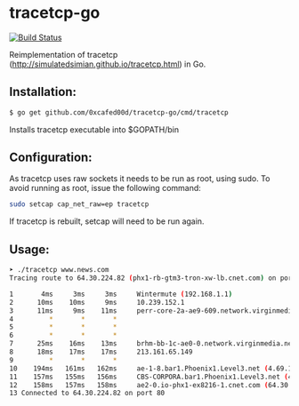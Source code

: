 # tracetcp-go 
[![Build Status](https://travis-ci.org/0xcafed00d/tracetcp-go.svg?branch=master)](https://travis-ci.org/0xcafed00d/tracetcp-go)

Reimplementation of tracetcp (http://simulatedsimian.github.io/tracetcp.html) in Go.

## Installation:
```bash
$ go get github.com/0xcafed00d/tracetcp-go/cmd/tracetcp
```
Installs tracetcp executable into $GOPATH/bin


## Configuration:
As tracetcp uses raw sockets it needs to be run as root, using sudo. 
To avoid running as root, issue the following command: 

```bash
sudo setcap cap_net_raw=ep tracetcp 
```

If tracetcp is rebuilt, setcap will need to be run again. 

## Usage:
```bash
➤ ./tracetcp www.news.com
Tracing route to 64.30.224.82 (phx1-rb-gtm3-tron-xw-lb.cnet.com) on port 80 over a maximum of 30 hops:

1       4ms     3ms     3ms     Wintermute (192.168.1.1)
2      10ms    10ms     9ms     10.239.152.1
3      11ms     9ms    11ms     perr-core-2a-ae9-609.network.virginmedia.net (62.252.175.129)
4         *       *       *
5         *       *       *
6         *       *       *
7      25ms    16ms    13ms     brhm-bb-1c-ae0-0.network.virginmedia.net (62.254.42.110)
8      18ms    17ms    17ms     213.161.65.149
9         *       *       *
10    194ms   161ms   162ms     ae-1-8.bar1.Phoenix1.Level3.net (4.69.133.29)
11    157ms   155ms   156ms     CBS-CORPORA.bar1.Phoenix1.Level3.net (4.53.106.166)
12    158ms   157ms   158ms     ae2-0.io-phx1-ex8216-1.cnet.com (64.30.227.54)
13 Connected to 64.30.224.82 on port 80
```



